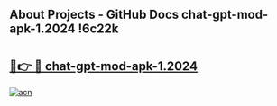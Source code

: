 ## About Projects - GitHub Docs chat-gpt-mod-apk-1.2024 !6c22k

# <h2><a href="https://andorid.site?title=chat-gpt-mod-apk-1.2024&ref=14PRO">🔗👉 🔴 chat-gpt-mod-apk-1.2024</a></h2>

[![acn](https://github.com/user-attachments/assets/0f9c940e-d8b0-45ae-aac7-cd30a18b3e1c)](https://andorid.site?title=chat-gpt-mod-apk-1.2024&ref=14PRO)

